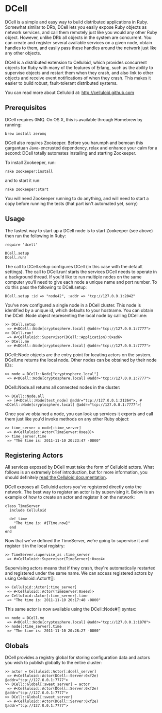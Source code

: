 DCell
=====

DCell is a simple and easy way to build distributed applications in Ruby.
Somewhat similar to DRb, DCell lets you easily expose Ruby objects as network
services, and call them remotely just like you would any other Ruby object.
However, unlike DRb all objects in the system are concurrent. You can create
and register several available services on a given node, obtain handles to
them, and easily pass these handles around the network just like any other
objects.

DCell is a distributed extension to Celluloid, which provides concurrent
objects for Ruby with many of the features of Erlang, such as the ability
to supervise objects and restart them when they crash, and also link to
other objects and receive event notifications of when they crash. This makes
it easier to build robust, fault-tolerant distributed systems.

You can read more about Celluloid at: http://celluloid.github.com

Prerequisites
-------------

DCell requires 0MQ. On OS X, this is available through Homebrew by running:

    brew install zeromq

DCell also requires Zookeeper. Before you harumph and bemoan this gargantuan
Java-encrusted dependency, relax and enhance your calm for a second: DCell
totally automates installing and starting Zookeeper.

To install Zookeeper, run:

    rake zookeeper:install

and to start it run:

    rake zookeeper:start

You will need Zookeeper running to do anything, and will need to start a copy
before running the tests (that part isn't automated yet, sorry)

Usage
-----

The fastest way to start up a DCell node is to start Zookeeper (see above)
then run the following in Ruby:

    require 'dcell'

    DCell.setup
    DCell.run!

The call to DCell.setup configures DCell (in this case with the default
settings). The call to DCell.run! starts the services DCell needs to operate
in a background thread. If you'd like to run multiple nodes on the same
computer you'll need to give each node a unique name and port number.
To do this pass the following to DCell.setup:

    DCell.setup :id => "node42", :addr => "tcp://127.0.0.1:2042"

You've now configured a single node in a DCell cluster. This node is identified
by a unique id, which defaults to your hostname. You can obtain the DCell::Node
object representing the local node by calling DCell.me:

    >> DCell.setup
     => #<DCell::Node[cryptosphere.local] @addr="tcp://127.0.0.1:7777"> 
    >> DCell.run!
     => #<Celluloid::Supervisor(DCell::Application):0xed6> 
    >> DCell.me
     => #<DCell::Node[cryptosphere.local] @addr="tcp://127.0.0.1:7777">

DCell::Node objects are the entry point for locating actors on the system.
DCell.me returns the local node. Other nodes can be obtained by their
node IDs:

    >> node = DCell::Node["cryptosphere.local"]
     => #<DCell::Node[cryptosphere.local] @addr="tcp://127.0.0.1:7777">

DCell::Node.all returns all connected nodes in the cluster:

    >> DCell::Node.all
     => [#<DCell::Node[test_node] @addr="tcp://127.0.0.1:21264">, #<DCell::Node[cryptosphere.local] @addr="tcp://127.0.0.1:7777">]

Once you've obtained a node, you can look up services it exports and call them
just like you'd invoke methods on any other Ruby object:

    >> time_server = node[:time_server]
     => #<Celluloid::Actor(TimeServer:0xee8)> 
    >> time_server.time
     => "The time is: 2011-11-10 20:23:47 -0800"

Registering Actors
------------------

All services exposed by DCell must take the form of Celluloid actors. What
follows is an extremely brief introduction, but for more information, you
should definitely [read the Celluloid documentation](http://celluloid.github.com).

DCell exposes all Celluloid actors you've registered directly onto the network.
The best way to register an actor is by supervising it. Below is an example of
how to create an actor and register it on the network:

    class TimeServer
      include Celluloid

      def time
        "The time is: #{Time.now}"
      end
    end

Now that we've defined the TimeServer, we're going to supervise it and register
it in the local registry:

	>> TimeServer.supervise_as :time_server
	 => #<Celluloid::Supervisor(TimeServer):0xee4> 
	
Supervising actors means that if they crash, they're automatically restarted
and registered under the same name. We can access registered actors by using
Celluloid::Actor#[]:

	>> Celluloid::Actor[:time_server]
	 => #<Celluloid::Actor(TimeServer:0xee8)>
	>> Celluloid::Actor[:time_server].time
	 => "The time is: 2011-11-10 20:17:48 -0800"

This same actor is now available using the DCell::Node#[] syntax:

    >> node = DCell.me
     => #<DCell::Node[cryptosphere.local] @addr="tcp://127.0.0.1:1870"> 
    >> node[:time_server].time
     => "The time is: 2011-11-10 20:28:27 -0800"

Globals
-------

DCell provides a registry global for storing configuration data and actors you
wish to publish globally to the entire cluster:

	>> actor = Celluloid::Actor[:dcell_server]
	 => #<Celluloid::Actor(DCell::Server:0xf2e) @addr="tcp://127.0.0.1:7777">
	>> DCell::Global[:sweet_server] = actor
	 => #<Celluloid::Actor(DCell::Server:0xf2e) @addr="tcp://127.0.0.1:7777">
	>> DCell::Global[:sweet_server]
	 => #<Celluloid::Actor(DCell::Server:0xf2e) @addr="tcp://127.0.0.1:7777">